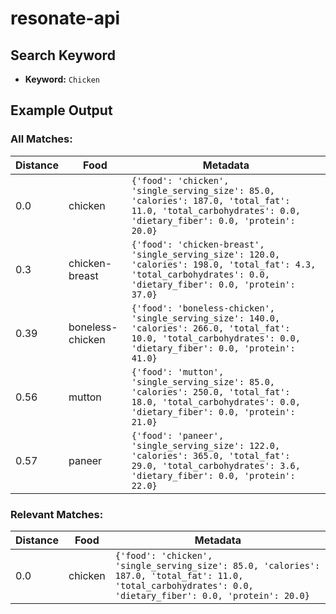 # resonate-api

## Search Keyword

- **Keyword:** `Chicken`

## Example Output

### All Matches:

| Distance | Food            | Metadata                                                                                                 |
|----------|-----------------|----------------------------------------------------------------------------------------------------------|
| 0.0      | chicken          | `{'food': 'chicken', 'single_serving_size': 85.0, 'calories': 187.0, 'total_fat': 11.0, 'total_carbohydrates': 0.0, 'dietary_fiber': 0.0, 'protein': 20.0}` |
| 0.3      | chicken-breast   | `{'food': 'chicken-breast', 'single_serving_size': 120.0, 'calories': 198.0, 'total_fat': 4.3, 'total_carbohydrates': 0.0, 'dietary_fiber': 0.0, 'protein': 37.0}` |
| 0.39     | boneless-chicken | `{'food': 'boneless-chicken', 'single_serving_size': 140.0, 'calories': 266.0, 'total_fat': 10.0, 'total_carbohydrates': 0.0, 'dietary_fiber': 0.0, 'protein': 41.0}` |
| 0.56     | mutton           | `{'food': 'mutton', 'single_serving_size': 85.0, 'calories': 250.0, 'total_fat': 18.0, 'total_carbohydrates': 0.0, 'dietary_fiber': 0.0, 'protein': 21.0}` |
| 0.57     | paneer           | `{'food': 'paneer', 'single_serving_size': 122.0, 'calories': 365.0, 'total_fat': 29.0, 'total_carbohydrates': 3.6, 'dietary_fiber': 0.0, 'protein': 22.0}` |

### Relevant Matches:

| Distance | Food    | Metadata                                                                                                 |
|----------|---------|----------------------------------------------------------------------------------------------------------|
| 0.0      | chicken | `{'food': 'chicken', 'single_serving_size': 85.0, 'calories': 187.0, 'total_fat': 11.0, 'total_carbohydrates': 0.0, 'dietary_fiber': 0.0, 'protein': 20.0}` |
